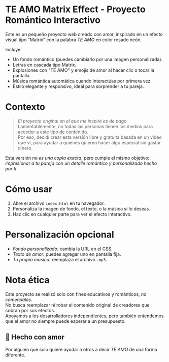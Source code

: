 # TE AMO Matrix Effect - Proyecto Romántico Interactivo

Este es un pequeño proyecto web creado con amor, inspirado en un efecto visual tipo "Matrix" con la palabra *TE AMO* en color rosado neón. 

Incluye:
- Un fondo romántico (puedes cambiarlo por una imagen personalizada).
- Letras en cascada tipo Matrix.
- Explosiones con "TE AMO" y emojis de amor al hacer clic o tocar la pantalla.
- Música romántica automática cuando interactúas por primera vez.
- Estilo elegante y responsivo, ideal para sorprender a tu pareja. 

# Contexto

> *El proyecto original en el que me inspiré es de pago*
> Lamentablemente, no todas las personas tienen los medios para acceder a este tipo de contenido.  
> Por eso, decidí crear esta versión libre y gratuita basada en un video que vi, para ayudar a quienes quieren hacer algo especial sin gastar dinero.

Esta versión *no es una copia exacta*, pero cumple el mismo objetivo: *impresionar a tu pareja con un detalle romántico y personalizado hecho por ti*.

# Cómo usar

1. Abre el archivo `index.html` en tu navegador.
2. Personaliza la imagen de fondo, el texto, o la música si lo deseas.
3. Haz clic en cualquier parte para ver el efecto interactivo.

# Personalización opcional

- *Fondo personalizado:* cambia la URL en el CSS.
- *Texto de amor:* puedes agregar uno en pantalla fija.
- *Tu propia música:* reemplaza el archivo `.mp3`.

# Nota ética

Este proyecto se realizó solo con fines educativos y románticos, *no comerciales*.  
No busca reemplazar ni robar el contenido original de creadores que cobran por sus efectos.  
Apoyamos a los desarrolladores independientes, pero también entendemos que el amor no siempre puede esperar a un presupuesto.

## 💌 Hecho con amor

Por alguien que solo quiere ayudar a otros a decir *TE AMO* de una forma diferente.  
